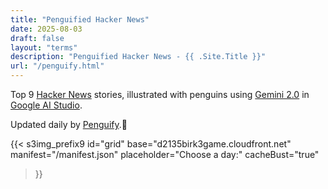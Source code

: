 ```yaml
---
title: "Penguified Hacker News"
date: 2025-08-03
draft: false
layout: "terms"
description: "Penguified Hacker News - {{ .Site.Title }}"
url: "/penguify.html"
---
```


Top 9 [Hacker News](https://news.ycombinator.com/news) stories, illustrated with penguins using [Gemini 2.0](https://developers.googleblog.com/en/generate-images-gemini-2-0-flash-preview/) in [Google AI Studio](https://aistudio.google.com). 

Updated daily by [Penguify](https://github.com/benkulcsar/penguify).🐧

{{< s3img_prefix9
     id="grid"
     base="d2135birk3game.cloudfront.net"
     manifest="/manifest.json"
     placeholder="Choose a day:"
     cacheBust="true"
>}}
